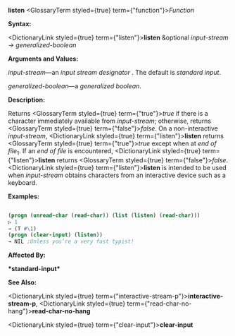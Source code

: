 **listen** <GlossaryTerm styled={true} term={"function"}><i>Function</i></GlossaryTerm> 



**Syntax:** 



<DictionaryLink styled={true} term={"listen"}><b>listen</b></DictionaryLink> &amp;optional *input-stream → generalized-boolean* 



**Arguments and Values:** 



*input-stream*—an *input stream designator* . The default is *standard input*. 



*generalized-boolean*—a *generalized boolean*. 



**Description:** 



Returns <GlossaryTerm styled={true} term={"true"}><i>true</i></GlossaryTerm> if there is a character immediately available from *input-stream*; otherwise, returns <GlossaryTerm styled={true} term={"false"}><i>false</i></GlossaryTerm>. On a non-interactive *input-stream*, <DictionaryLink styled={true} term={"listen"}><b>listen</b></DictionaryLink> returns <GlossaryTerm styled={true} term={"true"}><i>true</i></GlossaryTerm> except when at *end of file*<sub>1</sub>. If an *end of file* is encountered, <DictionaryLink styled={true} term={"listen"}><b>listen</b></DictionaryLink> returns <GlossaryTerm styled={true} term={"false"}><i>false</i></GlossaryTerm>. <DictionaryLink styled={true} term={"listen"}><b>listen</b></DictionaryLink> is intended to be used when *input-stream* obtains characters from an interactive device such as a keyboard. 



**Examples:**
```lisp

(progn (unread-char (read-char)) (list (listen) (read-char))) 
▷ 1 
→ (T #\1) 
(progn (clear-input) (listen)) 
→ NIL ;Unless you’re a very fast typist! 

```
**Affected By:** 



**\*standard-input\*** 



**See Also:** 



<DictionaryLink styled={true} term={"interactive-stream-p"}><b>interactive-stream-p</b></DictionaryLink>, <DictionaryLink styled={true} term={"read-char-no-hang"}><b>read-char-no-hang</b></DictionaryLink> 







 



 



<DictionaryLink styled={true} term={"clear-input"}><b>clear-input</b></DictionaryLink> 




